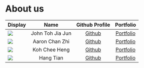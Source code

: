 # About us

Display | Name | Github Profile | Portfolio 
--------|:----:|:--------------:|:---------:
![](https://avatars.githubusercontent.com/u/88227661?s=70&v=4) | John Toh Jia Jun | [Github](https://github.com/jjtoh) | [Portfolio](docs/team/jjtoh.md)
![](https://avatars.githubusercontent.com/u/102953783?s=70&v=4) | Aaron Chan Zhi | [Github](https://github.com/AaaaaronC) | [Portfolio](docs/team/aaaaaaronc.md)
![](https://avatars.githubusercontent.com/u/88090694?s=70&v=4) | Koh Chee Heng | [Github](https://github.com/cheehengk) | [Portfolio](docs/team/cheehengk.md)
![](https://avatars.githubusercontent.com/u/49441540?s=70&v=4) | Hang Tian | [Github](https://github.com/HT-T) | [Portfolio](docs/team/ht-t.md)
